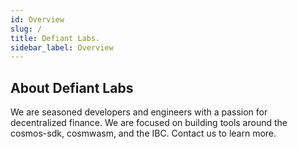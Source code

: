 ```yaml
---
id: Overview
slug: /
title: Defiant Labs.
sidebar_label: Overview
---
```


## About Defiant Labs

We are seasoned developers and engineers with a passion for decentralized finance. We are focused on building tools around the cosmos-sdk, cosmwasm, and the IBC. Contact us to learn more.